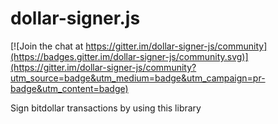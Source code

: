 # dollar-signer.js

[![Join the chat at https://gitter.im/dollar-signer-js/community](https://badges.gitter.im/dollar-signer-js/community.svg)](https://gitter.im/dollar-signer-js/community?utm_source=badge&utm_medium=badge&utm_campaign=pr-badge&utm_content=badge)

Sign bitdollar transactions by using this library

